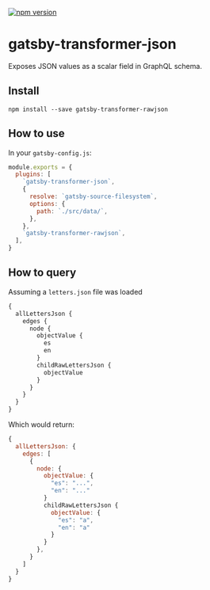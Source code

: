 [![npm version](https://badge.fury.io/js/gatsby-transformer-rawjson.svg)](https://badge.fury.io/js/gatsby-transformer-rawjson)

# gatsby-transformer-json

Exposes JSON values as a scalar field in GraphQL schema.

## Install

`npm install --save gatsby-transformer-rawjson`

## How to use

In your `gatsby-config.js`:

```javascript
module.exports = {
  plugins: [
    `gatsby-transformer-json`,
    {
      resolve: `gatsby-source-filesystem`,
      options: {
        path: `./src/data/`,
      },
    },
    `gatsby-transformer-rawjson`,
  ],
}
```


## How to query

Assuming a `letters.json` file was loaded

```graphql
{
  allLettersJson {
    edges {
      node {
        objectValue {
          es
          en
        }
        childRawLettersJson {
          objectValue
        }
      }
    }
  }
}
```

Which would return:

```javascript
{
  allLettersJson: {
    edges: [
      {
        node: {
          objectValue: {
            "es": "...",
            "en": "..."
          }
          childRawLettersJson {
            objectValue: {
              "es": "a",
              "en": "a"
            }
          }
        },
      }
    ]
  }
}
```
